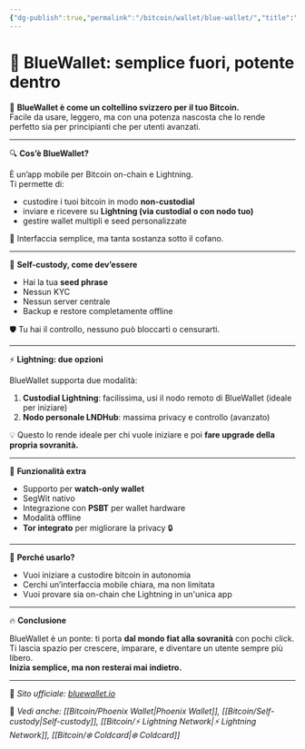 ```yaml
---
{"dg-publish":true,"permalink":"/bitcoin/wallet/blue-wallet/","title":"🔵 BlueWallet: semplice fuori, potente dentro","tags":["Bitcoin","Wallet","Mobile","Custody","Privacy","Lightning"]}
---
```



# 🔵 BlueWallet: semplice fuori, potente dentro

📱 **BlueWallet è come un coltellino svizzero per il tuo Bitcoin.**  
Facile da usare, leggero, ma con una potenza nascosta che lo rende perfetto sia per principianti che per utenti avanzati.

---

🔍 **Cos’è BlueWallet?**

È un’app mobile per Bitcoin on-chain e Lightning.  
Ti permette di:
- custodire i tuoi bitcoin in modo **non-custodial**
- inviare e ricevere su **Lightning (via custodial o con nodo tuo)**
- gestire wallet multipli e seed personalizzate

🎨 Interfaccia semplice, ma tanta sostanza sotto il cofano.

---

🔐 **Self-custody, come dev’essere**

- Hai la tua **seed phrase**
- Nessun KYC
- Nessun server centrale
- Backup e restore completamente offline

🛡️ Tu hai il controllo, nessuno può bloccarti o censurarti.

---

⚡ **Lightning: due opzioni**

BlueWallet supporta due modalità:
1. **Custodial Lightning**: facilissima, usi il nodo remoto di BlueWallet (ideale per iniziare)  
2. **Nodo personale LNDHub**: massima privacy e controllo (avanzato)

💡 Questo lo rende ideale per chi vuole iniziare e poi **fare upgrade della propria sovranità.**

---

🧠 **Funzionalità extra**

- Supporto per **watch-only wallet**
- SegWit nativo  
- Integrazione con **PSBT** per wallet hardware  
- Modalità offline  
- **Tor integrato** per migliorare la privacy 🔒

---

🎯 **Perché usarlo?**

- Vuoi iniziare a custodire bitcoin in autonomia  
- Cerchi un’interfaccia mobile chiara, ma non limitata  
- Vuoi provare sia on-chain che Lightning in un'unica app

---

🔥 **Conclusione**

BlueWallet è un ponte: ti porta **dal mondo fiat alla sovranità** con pochi click.  
Ti lascia spazio per crescere, imparare, e diventare un utente sempre più libero.  
**Inizia semplice, ma non resterai mai indietro.**

---

🔗 _Sito ufficiale: [bluewallet.io](https://bluewallet.io)_

📎 _Vedi anche: [[Bitcoin/Phoenix Wallet\|Phoenix Wallet]], [[Bitcoin/Self-custody\|Self-custody]], [[Bitcoin/⚡ Lightning Network\|⚡ Lightning Network]], [[Bitcoin/❄️ Coldcard\|❄️ Coldcard]]_